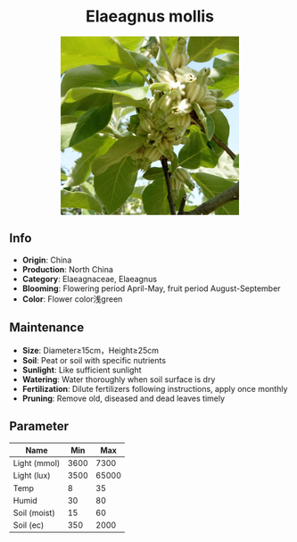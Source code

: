 <h1 align='center'>Elaeagnus mollis</h1>
<p align="center">
    <img 
        align='center'
        width='320'
        src="../images/elaeagnus mollis.png" 
        alt='Elaeagnus mollis' />
</p>

## Info

 - **Origin**: China
 - **Production**: North China
 - **Category**: Elaeagnaceae, Elaeagnus
 - **Blooming**: Flowering period April-May, fruit period August-September
 - **Color**: Flower color浅green

## Maintenance

 - **Size**: Diameter≥15cm，Height≥25cm
 - **Soil**: Peat or soil with specific nutrients
 - **Sunlight**: Like sufficient sunlight
 - **Watering**: Water thoroughly when soil surface is dry
 - **Fertilization**: Dilute fertilizers following instructions, apply once monthly
 - **Pruning**: Remove old, diseased and dead leaves timely

## Parameter

| Name         | Min  | Max   |
|--------------|------|-------|
| Light (mmol) | 3600 | 7300  |
| Light (lux)  | 3500 | 65000 |
| Temp         | 8    | 35    |
| Humid        | 30   | 80    |
| Soil (moist) | 15   | 60    |
| Soil (ec)    | 350  | 2000  |